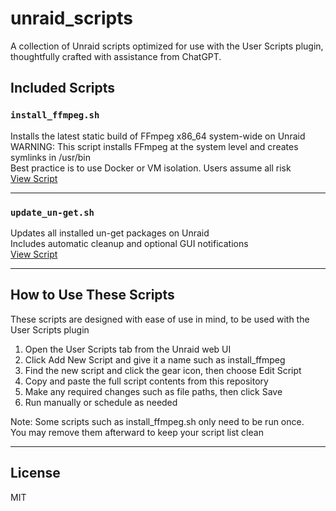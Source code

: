 # unraid_scripts

A collection of Unraid scripts optimized for use with the User Scripts plugin, thoughtfully crafted with assistance from ChatGPT.

## Included Scripts

### `install_ffmpeg.sh`
Installs the latest static build of FFmpeg x86_64 system-wide on Unraid  
WARNING: This script installs FFmpeg at the system level and creates symlinks in /usr/bin  
Best practice is to use Docker or VM isolation. Users assume all risk  
[View Script](./install_ffmpeg.sh)

---

### `update_un-get.sh`  
Updates all installed un-get packages on Unraid  
Includes automatic cleanup and optional GUI notifications  
[View Script](./update_un-get.sh)

---

## How to Use These Scripts

These scripts are designed with ease of use in mind, to be used with the User Scripts plugin

1. Open the User Scripts tab from the Unraid web UI  
2. Click Add New Script and give it a name such as install_ffmpeg  
3. Find the new script and click the gear icon, then choose Edit Script  
4. Copy and paste the full script contents from this repository  
5. Make any required changes such as file paths, then click Save  
6. Run manually or schedule as needed

Note: Some scripts such as install_ffmpeg.sh only need to be run once.  
You may remove them afterward to keep your script list clean

---

## License

MIT
